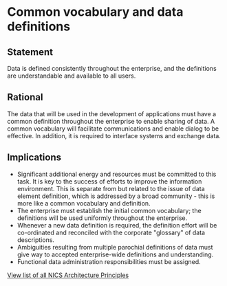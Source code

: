 # Common vocabulary and data definitions

## Statement
Data is defined consistently throughout the enterprise, and the definitions are understandable and available to all users.

## Rational
The data that will be used in the development of applications must have a common definition throughout the enterprise to enable sharing of data. A common vocabulary will facilitate communications and enable dialog to be effective. In addition, it is required to interface systems and exchange data.

## Implications
- Significant additional energy and resources must be committed to this task. It is key to the success of efforts to improve the information environment. This is separate from but related to the issue of data element definition, which is addressed by a broad community - this is more like a common vocabulary and definition.
- The enterprise must establish the initial common vocabulary; the definitions will be used uniformly throughout the enterprise.
- Whenever a new data definition is required, the definition effort will be co-ordinated and reconciled with the corporate "glossary" of data descriptions.
- Ambiguities resulting from multiple parochial definitions of data must give way to accepted enterprise-wide definitions and understanding.
- Functional data administration responsibilities must be assigned.

[View list of all NICS Architecture Principles](../Architecture-Principles.md)